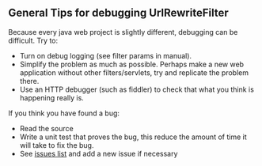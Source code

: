 ## General Tips for debugging UrlRewriteFilter ##

Because every java web project is slightly different, debugging can be difficult. Try to:
  * Turn on debug logging (see filter params in manual).
  * Simplify the problem as much as possible.  Perhaps make a new web application without other filters/servlets, try and replicate the problem there.
  * Use an HTTP debugger (such as fiddler) to check that what you think is happening really is.

If you think you have found a bug:
  * Read the source
  * Write a unit test that proves the bug, this reduce the amount of time it will take to fix the bug.
  * See [issues list](http://code.google.com/p/urlrewritefilter/issues/list) and add a new issue if necessary
